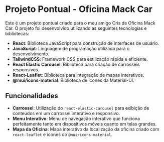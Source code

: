 # Projeto Pontual - Oficina Mack Car

Este é um projeto pontual criado para o meu amigo Cris da Oficina Mack Car. O projeto foi desenvolvido utilizando as seguintes tecnologias e bibliotecas:

- **React**: Biblioteca JavaScript para construção de interfaces de usuário.
- **JavaScript**: Linguagem de programação utilizada para o desenvolvimento.
- **TailwindCSS**: Framework CSS para estilização rápida e eficiente.
- **React Elastic Carousel**: Biblioteca para criação de carrosséis responsivos.
- **React-Leaflet**: Biblioteca para integração de mapas interativos.
- **@mui/icons-material**: Biblioteca de ícones da Material-UI.

## Funcionalidades

- **Carrossel**: Utilização do `react-elastic-carousel` para exibição de conteúdos em um carrossel interativo e responsivo.
- **Menu Interativo**: Menu de navegação interativo que funciona perfeitamente tanto em dispositivos móveis quanto em telas grandes.
- **Mapa da Oficina**: Mapa interativo da localização da oficina criado com `react-leaflet` e ícones do `@mui/icons-material`.

